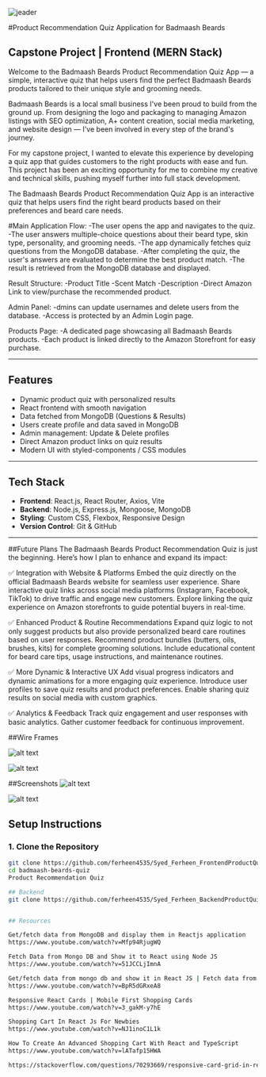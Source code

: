 ![jeader](image-1.png)
  

#Product Recommendation Quiz Application for Badmaash Beards
## Capstone Project | Frontend (MERN Stack)


Welcome to the Badmaash Beards Product Recommendation Quiz App — a simple, interactive quiz that helps users find the perfect Badmaash Beards products tailored to their unique style and grooming needs.

Badmaash Beards is a local small business I've been proud to build from the ground up. From designing the logo and packaging to managing Amazon listings with SEO optimization, A+ content creation, social media marketing, and website design — I've been involved in every step of the brand's journey.

For my capstone project, I wanted to elevate this experience by developing a quiz app that guides customers to the right products with ease and fun. This project has been an exciting opportunity for me to combine my creative and technical skills, pushing myself further into full stack development.

The Badmaash Beards Product Recommendation Quiz App is an interactive quiz that helps users find the right beard products based on their preferences and beard care needs.

#Main Application Flow:
-The user opens the app and navigates to the quiz.
-The user answers multiple-choice questions about their beard type, skin type, personality, and grooming needs.
-The app dynamically fetches quiz questions from the MongoDB database.
-After completing the quiz, the user's answers are evaluated to determine the best product match.
-The result is retrieved from the MongoDB database and displayed.

Result Structure:
-Product Title
-Scent Match
-Description
-Direct Amazon Link to view/purchase the recommended product.

Admin Panel:
-dmins can update usernames and delete users from the database.
-Access is protected by an Admin Login page.

Products Page:
-A dedicated page showcasing all Badmaash Beards products.
-Each product is linked directly to the Amazon Storefront for easy purchase.


---

##  Features
-  Dynamic product quiz with personalized results
-  React frontend with smooth navigation
-  Data fetched from MongoDB (Questions & Results)
-  Users create profile and data saved in MongoDB
-  Admin management: Update & Delete profiles
-  Direct Amazon product links on quiz results
-  Modern UI with styled-components / CSS modules

---

## Tech Stack
- **Frontend**: React.js, React Router, Axios, Vite
- **Backend**: Node.js, Express.js, Mongoose, MongoDB 
- **Styling**: Custom CSS, Flexbox, Responsive Design
- **Version Control**: Git & GitHub

---
##Future Plans
The Badmaash Beards Product Recommendation Quiz is just the beginning. Here’s how I plan to enhance and expand its impact:

✅ Integration with Website & Platforms
Embed the quiz directly on the official Badmaash Beards website for seamless user experience.
Share interactive quiz links across social media platforms (Instagram, Facebook, TikTok) to drive traffic and engage new customers.
Explore linking the quiz experience on Amazon storefronts to guide potential buyers in real-time.

✅ Enhanced Product & Routine Recommendations
Expand quiz logic to not only suggest products but also provide personalized beard care routines based on user responses.
Recommend product bundles (butters, oils, brushes, kits) for complete grooming solutions.
Include educational content for beard care tips, usage instructions, and maintenance routines.

✅ More Dynamic & Interactive UX
Add visual progress indicators and dynamic animations for a more engaging quiz experience.
Introduce user profiles to save quiz results and product preferences.
Enable sharing quiz results on social media with custom graphics.

✅ Analytics & Feedback
Track quiz engagement and user responses with basic analytics.
Gather customer feedback for continuous improvement.

##Wire Frames

![alt text](image-2.png)

![alt text](image-3.png)


##Screenshots
![alt text](image-4.png)

![alt text](image-5.png)


## Setup Instructions

### 1. Clone the Repository
```bash
git clone https://github.com/ferheen4535/Syed_Ferheen_FrontendProductQuizApp_Capstone
cd badmaash-beards-quiz
Product Recommendation Quiz

## Backend
git clone https://github.com/ferheen4535/Syed_Ferheen_BackendProductQuizApp_Capstone


## Resources

Get/fetch data from MongoDB and display them in Reactjs application
https://www.youtube.com/watch?v=Mfp94RjugWQ

Fetch Data from Mongo DB and Show it to React using Node JS
https://www.youtube.com/watch?v=51JCCLjImnA

Get/fetch data from mongo db and show it in React JS | Fetch data from mongo | CRUD Mongo Db
https://www.youtube.com/watch?v=BpR5dGRxeA8

Responsive React Cards | Mobile First Shopping Cards
https://www.youtube.com/watch?v=3_gakM-y7hE

Shopping Cart In React Js For Newbies
https://www.youtube.com/watch?v=NJ1inoC1L1k

How To Create An Advanced Shopping Cart With React and TypeScript
https://www.youtube.com/watch?v=lATafp15HWA

https://stackoverflow.com/questions/70293669/responsive-card-grid-in-react